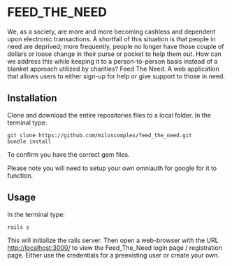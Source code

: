 # FEED_THE_NEED

We, as a society, are more and more becoming cashless and dependent upon electronic transactions. A shortfall of this situation is that people in need are deprived; more frequently, people no longer have those couple of dollars or loose change in their purse or pocket to help them out. How can we address this while keeping it to a person-to-person basis instead of a blanket approach utilized by charities? Feed The Need. A web application that allows users to either sign-up for help or give support to those in need.

## Installation

Clone and download the entire repositories files to a local folder. In the terminal type:

```
git clone https://github.com/miloscomplex/feed_the_need.git
bundle install
```
To confirm you have the correct gem files.

Please note you will need to setup your own omniauth for google for it to function.

## Usage

In the terminal type:
```
rails s
```
This will initialize the rails server. Then open a web-browser with the URL [http://localhost:3000/](http://localhost:3000/) to view the Feed_The_Need login page / registration page. Either use the credentials for a preexisting user or create your own.
